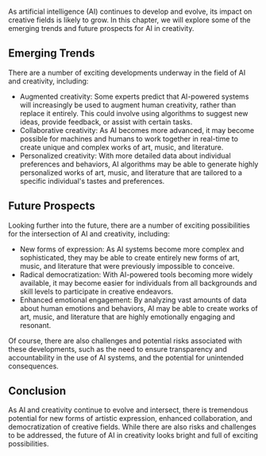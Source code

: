 
As artificial intelligence (AI) continues to develop and evolve, its impact on creative fields is likely to grow. In this chapter, we will explore some of the emerging trends and future prospects for AI in creativity.

Emerging Trends
---------------

There are a number of exciting developments underway in the field of AI and creativity, including:

* Augmented creativity: Some experts predict that AI-powered systems will increasingly be used to augment human creativity, rather than replace it entirely. This could involve using algorithms to suggest new ideas, provide feedback, or assist with certain tasks.
* Collaborative creativity: As AI becomes more advanced, it may become possible for machines and humans to work together in real-time to create unique and complex works of art, music, and literature.
* Personalized creativity: With more detailed data about individual preferences and behaviors, AI algorithms may be able to generate highly personalized works of art, music, and literature that are tailored to a specific individual's tastes and preferences.

Future Prospects
----------------

Looking further into the future, there are a number of exciting possibilities for the intersection of AI and creativity, including:

* New forms of expression: As AI systems become more complex and sophisticated, they may be able to create entirely new forms of art, music, and literature that were previously impossible to conceive.
* Radical democratization: With AI-powered tools becoming more widely available, it may become easier for individuals from all backgrounds and skill levels to participate in creative endeavors.
* Enhanced emotional engagement: By analyzing vast amounts of data about human emotions and behaviors, AI may be able to create works of art, music, and literature that are highly emotionally engaging and resonant.

Of course, there are also challenges and potential risks associated with these developments, such as the need to ensure transparency and accountability in the use of AI systems, and the potential for unintended consequences.

Conclusion
----------

As AI and creativity continue to evolve and intersect, there is tremendous potential for new forms of artistic expression, enhanced collaboration, and democratization of creative fields. While there are also risks and challenges to be addressed, the future of AI in creativity looks bright and full of exciting possibilities.
